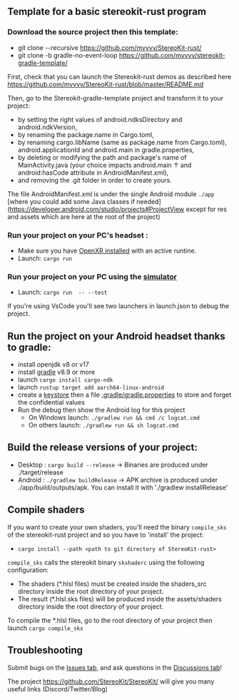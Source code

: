## Template for a basic stereokit-rust program

### Download the source project then this template:
* git clone --recursive https://github.com/mvvvv/StereoKit-rust/
* git clone -b gradle-no-event-loop https://github.com/mvvvv/stereokit-gradle-template/

First, check that you can launch the Stereokit-rust demos as described here https://github.com/mvvvv/StereoKit-rust/blob/master/README.md

Then, go to the Stereokit-gradle-template project and transform it to your project:
- by setting the right values of android.ndksDirectory and android.ndkVersion,
- by renaming the package.name in Cargo.toml, 
- by renaming cargo.libName (same as package.name from Cargo.toml), android.applicationId and android.main in gradle.properties,
- by deleting or modifying the path and package's name of MainActivity.java (your choice impacts android.main &uarr; and android:hasCode attribute in AndroidManifest.xml),
- and removing the .git folder in order to create yours.

The file AndroidManifest.xml is under the single Android module `./app` [where you could add some Java classes if needed](https://developer.android.com/studio/projects#ProjectView except for res and assets which are here at the root of the project)

### Run your project on your PC's headset :
* Make sure you have [OpenXR installed](https://www.khronos.org/openxr/) with an active runtine.
* Launch: `cargo run`

### Run your project on your PC using the [simulator](https://stereokit.net/Pages/Guides/Using-The-Simulator.html) 
* Launch: `cargo run  -- --test`

If you're using VsCode you'll see two launchers in launch.json to debug the project.


## Run the project on your Android headset thanks to gradle:
* install openjdk v8 or v17
* install [gradle](https://gradle.org/install/) v8.9 or more
* launch `cargo install cargo-ndk`
* launch `rustup target add aarch64-linux-android `
* create a [keystore](https://developer.android.com/studio/publish/app-signing) then a file [.gradle/gradle.properties](https://www.repeato.app/creating-a-release-signed-apk-file-using-gradle/) to store and forget the confidential values
* Run the debug then show the Android log for this project
    - On Windows launch: `./gradlew run && cmd /c logcat.cmd`
    - On others launch: `./gradlew run && sh logcat.cmd`

## Build the release versions of your project:
* Desktop : `cargo build --release` &rarr; Binaries are produced under ./target/release
* Android : `./gradlew buildRelease` &rarr; APK archive is produced under ./app/build/outputs/apk. You can install it with './gradlew installRelease'

## Compile shaders
If you want to create your own shaders, you'll need the binary `compile_sks` of the stereokit-rust project and so you have to 'install' the project: 
* `cargo install --path <path to git directory of StereoKit-rust>`

`compile_sks` calls the stereokit binary `skshaderc` using the following configuration:
* The shaders (*.hlsl files) must be created inside the shaders_src directory inside the root directory of your project. 
* The result (*.hlsl.sks files) will be produced inside the assets/shaders directory inside the root directory of your project.

To compile the *.hlsl files, go to the root directory of your project then launch `cargo compile_sks`

## Troubleshooting
Submit bugs on the [Issues tab](https://github.com/mvvvv/StereoKit-rust/issues), and ask questions in the [Discussions tab](https://github.com/mvvvv/StereoKit-rust/discussions)!

The project <https://github.com/StereoKit/StereoKit/> will give you many useful links (Discord/Twitter/Blog)
